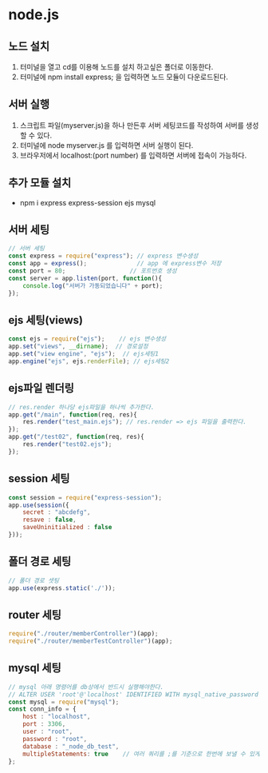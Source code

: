 # node.js

## 노드 설치
1. 터미널을 열고 cd를 이용해 노드를 설치 하고싶은 폴더로 이동한다.
2. 터미널에 npm install express; 을 입력하면 노드 모듈이 다운로드된다.

## 서버 실행
1. 스크립트 파일(myserver.js)을 하나 만든후 서버 세팅코드를 작성하여 서버를 생성할 수 있다.
2. 터미널에 node myserver.js 를 입력하면 서버 실행이 된다.
3. 브라우저에서 localhost:(port number) 를 입력하면 서버에 접속이 가능하다.

## 추가 모듈 설치
- npm i express express-session ejs mysql

## 서버 세팅
```javascript
// 서버 세팅 
const express = require("express"); // express 변수생성
const app = express();              // app 에 express변수 저장
const port = 80;				  // 포트번호 생성 
const server = app.listen(port, function(){
	console.log("서버가 가동되었습니다" + port);
});
```

## ejs 세팅(views)
```javascript
const ejs = require("ejs");    // ejs 변수생성
app.set("views", __dirname);  // 경로설정 
app.set("view engine", "ejs");  // ejs세팅1  
app.engine("ejs", ejs.renderFile); // ejs세팅2  
```

## ejs파일 렌더링
```javascript
// res.render 하나당 ejs파일을 하나씩 추가한다. 
app.get("/main", function(req, res){ 
    res.render("test_main.ejs"); // res.render => ejs 파일을 출력한다. 
});
app.get("/test02", function(req, res){ 
    res.render("test02.ejs"); 
});
```

## session 세팅
```javascript
const session = require("express-session");
app.use(session({
	secret : "abcdefg",
	resave : false,
	saveUninitialized : false
}));
```

## 폴더 경로 세팅
```javascript
// 폴더 경로 셋팅
app.use(express.static('./'));
```

## router 세팅
```javascript
require("./router/memberController")(app);
require("./router/memberTestController")(app);
```

## mysql 세팅
```javascript
// mysql 아래 명령어를 db상에서 반드시 실행해야한다.  
// ALTER USER 'root'@'localhost' IDENTIFIED WITH mysql_native_password BY 'root';
const mysql = require("mysql");
const conn_info = {
	host : "localhost",
	port : 3306,
	user : "root",
	password : "root",
	database : "_node_db_test",
    multipleStatements: true    // 여러 쿼리를 ;를 기준으로 한번에 보낼 수 있게 해줌.
};
```
